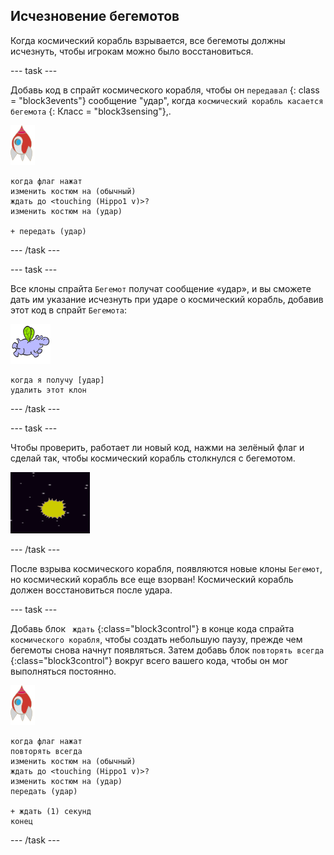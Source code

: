 ## Исчезновение бегемотов

Когда космический корабль взрывается, все бегемоты должны исчезнуть, чтобы игрокам можно было восстановиться.

\--- task \---

Добавь код в спрайт космического корабля, чтобы он `передавал` {: class = "block3events"} сообщение "удар", когда ` космический корабль касается бегемота ` {: Класс = "block3sensing"},.

![спрайт ракета](images/rocket-sprite.png)

```blocks3
когда флаг нажат
изменить костюм на (обычный)
ждать до <touching (Hippo1 v)>?
изменить костюм на (удар)

+ передать (удар)
```

\--- /task \---

\--- task \---

Все клоны спрайта ` Бегемот ` получат сообщение «удар», и вы сможете дать им указание исчезнуть при ударе о космический корабль, добавив этот код в спрайт ` Бегемота `:

![спрайт бегемот](images/hippo-sprite.png)

```blocks3
когда я получу [удар]
удалить этот клон
```

\--- /task \---

\--- task \---

Чтобы проверить, работает ли новый код, нажми на зелёный флаг и сделай так, чтобы космический корабль столкнулся с бегемотом.

![снимок экрана](images/invaders-hippo-collide.png)

\--- /task \---

После взрыва космического корабля, появляются новые клоны ` Бегемот `, но космический корабль все еще взорван! Космический корабль должен восстановиться после удара.

\--- task \---

Добавь блок ` ждать` {:class="block3control"} в конце кода спрайта `космического корабля`, чтобы создать небольшую паузу, прежде чем бегемоты снова начнут появляться. Затем добавь блок ` повторять всегда ` {:class="block3control"} вокруг всего вашего кода, чтобы он мог выполняться постоянно.

![спрайт ракета](images/rocket-sprite.png)

```blocks3
когда флаг нажат
повторять всегда
изменить костюм на (обычный)
ждать до <touching (Hippo1 v)>?
изменить костюм на (удар)
передать (удар)

+ ждать (1) секунд
конец
```

\--- /task \---